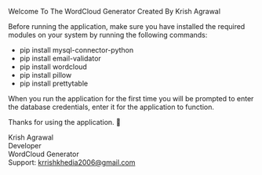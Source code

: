 Welcome To The WordCloud Generator Created By Krish Agrawal

Before running the application, make sure you have installed the required modules on your system by running the following commands:
* pip install mysql-connector-python
* pip install email-validator
* pip install wordcloud
* pip install pillow
* pip install prettytable

When you run the application for the first time you will be prompted to enter the database credentials, enter it for the application to function.

Thanks for using the application. 🙂 

Krish Agrawal<br/>
Developer<br/>
WordCloud Generator<br/>
Support: [krrishkhedia2006@gmail.com](mailto:krrishkhedia2006@gmail.com)

